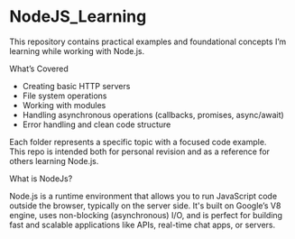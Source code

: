 # NodeJS_Learning
This repository contains practical examples and foundational concepts I’m learning while working with Node.js.

What’s Covered

- Creating basic HTTP servers
- File system operations
- Working with modules
- Handling asynchronous operations (callbacks, promises, async/await)
- Error handling and clean code structure

Each folder represents a specific topic with a focused code example.  
This repo is intended both for personal revision and as a reference for others learning Node.js.


What is NodeJs?

Node.js is a runtime environment that allows you to run JavaScript code outside the browser, typically on the server side.
It's built on Google’s V8 engine, uses non-blocking (asynchronous) I/O, and is perfect for building fast and scalable applications like APIs, real-time chat apps, or servers.

